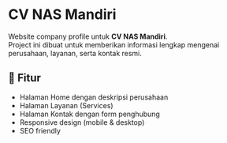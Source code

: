 # CV NAS Mandiri

Website company profile untuk **CV NAS Mandiri**.  
Project ini dibuat untuk memberikan informasi lengkap mengenai perusahaan, layanan, serta kontak resmi.

## 🚀 Fitur
- Halaman Home dengan deskripsi perusahaan
- Halaman Layanan (Services)
- Halaman Kontak dengan form penghubung
- Responsive design (mobile & desktop)
- SEO friendly
